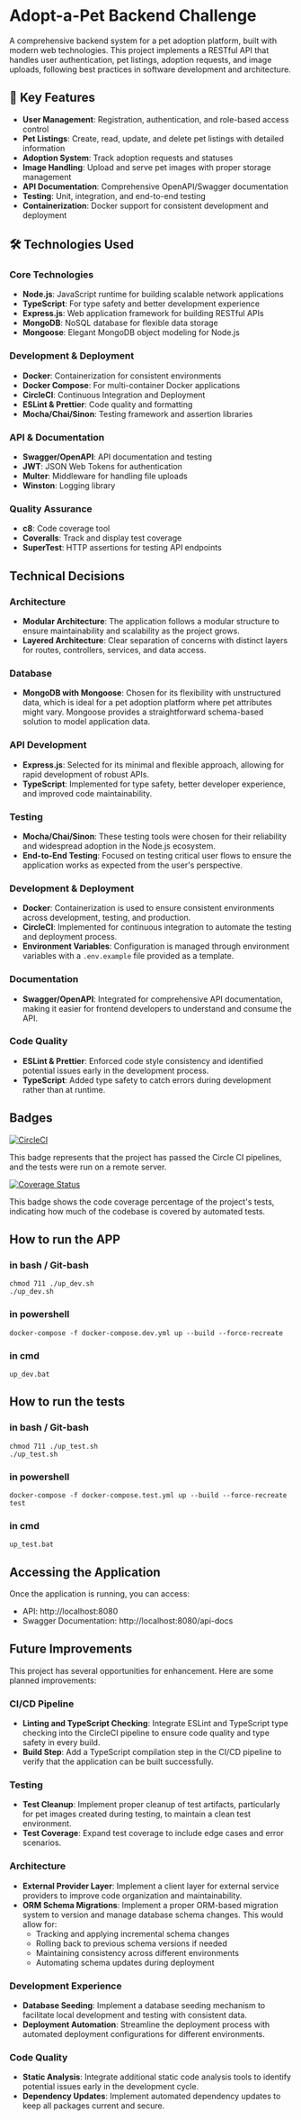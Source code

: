 # Adopt-a-Pet Backend Challenge

A comprehensive backend system for a pet adoption platform, built with modern web technologies. This project implements a RESTful API that handles user authentication, pet listings, adoption requests, and image uploads, following best practices in software development and architecture.

## 🚀 Key Features

- **User Management**: Registration, authentication, and role-based access control
- **Pet Listings**: Create, read, update, and delete pet listings with detailed information
- **Adoption System**: Track adoption requests and statuses
- **Image Handling**: Upload and serve pet images with proper storage management
- **API Documentation**: Comprehensive OpenAPI/Swagger documentation
- **Testing**: Unit, integration, and end-to-end testing
- **Containerization**: Docker support for consistent development and deployment

## 🛠️ Technologies Used

### Core Technologies
- **Node.js**: JavaScript runtime for building scalable network applications
- **TypeScript**: For type safety and better development experience
- **Express.js**: Web application framework for building RESTful APIs
- **MongoDB**: NoSQL database for flexible data storage
- **Mongoose**: Elegant MongoDB object modeling for Node.js

### Development & Deployment
- **Docker**: Containerization for consistent environments
- **Docker Compose**: For multi-container Docker applications
- **CircleCI**: Continuous Integration and Deployment
- **ESLint & Prettier**: Code quality and formatting
- **Mocha/Chai/Sinon**: Testing framework and assertion libraries

### API & Documentation
- **Swagger/OpenAPI**: API documentation and testing
- **JWT**: JSON Web Tokens for authentication
- **Multer**: Middleware for handling file uploads
- **Winston**: Logging library

### Quality Assurance
- **c8**: Code coverage tool
- **Coveralls**: Track and display test coverage
- **SuperTest**: HTTP assertions for testing API endpoints

## Technical Decisions

### Architecture
- **Modular Architecture**: The application follows a modular structure to ensure maintainability and scalability as the project grows.
- **Layered Architecture**: Clear separation of concerns with distinct layers for routes, controllers, services, and data access.

### Database
- **MongoDB with Mongoose**: Chosen for its flexibility with unstructured data, which is ideal for a pet adoption platform where pet attributes might vary. Mongoose provides a straightforward schema-based solution to model application data.

### API Development
- **Express.js**: Selected for its minimal and flexible approach, allowing for rapid development of robust APIs.
- **TypeScript**: Implemented for type safety, better developer experience, and improved code maintainability.

### Testing
- **Mocha/Chai/Sinon**: These testing tools were chosen for their reliability and widespread adoption in the Node.js ecosystem.
- **End-to-End Testing**: Focused on testing critical user flows to ensure the application works as expected from the user's perspective.

### Development & Deployment
- **Docker**: Containerization is used to ensure consistent environments across development, testing, and production.
- **CircleCI**: Implemented for continuous integration to automate the testing and deployment process.
- **Environment Variables**: Configuration is managed through environment variables with a `.env.example` file provided as a template.

### Documentation
- **Swagger/OpenAPI**: Integrated for comprehensive API documentation, making it easier for frontend developers to understand and consume the API.

### Code Quality
- **ESLint & Prettier**: Enforced code style consistency and identified potential issues early in the development process.
- **TypeScript**: Added type safety to catch errors during development rather than at runtime.

## Badges

[![CircleCI](https://dl.circleci.com/status-badge/img/gh/AgustinNRios/adopt-a-pet-backend-challenge/tree/main.svg?style=svg)](https://dl.circleci.com/status-badge/redirect/gh/AgustinNRios/adopt-a-pet-backend-challenge/tree/main)

This badge represents that the project has passed the Circle CI pipelines, and the tests were run on a remote server.

[![Coverage Status](https://coveralls.io/repos/github/AgustinNRios/adopt-a-pet-backend-challenge/badge.svg?branch=main)](https://coveralls.io/github/AgustinNRios/adopt-a-pet-backend-challenge?branch=main)

This badge shows the code coverage percentage of the project's tests, indicating how much of the codebase is covered by automated tests.


## How to run the APP
### in bash / Git-bash
```
chmod 711 ./up_dev.sh
./up_dev.sh
```
### in powershell
```
docker-compose -f docker-compose.dev.yml up --build --force-recreate
```

### in cmd
```
up_dev.bat
```

## How to run the tests 
### in bash / Git-bash
```
chmod 711 ./up_test.sh
./up_test.sh
```
### in powershell
```
docker-compose -f docker-compose.test.yml up --build --force-recreate test
```

### in cmd
```
up_test.bat
```

## Accessing the Application

Once the application is running, you can access:

- API: http://localhost:8080
- Swagger Documentation: http://localhost:8080/api-docs

## Future Improvements

This project has several opportunities for enhancement. Here are some planned improvements:

### CI/CD Pipeline
- **Linting and TypeScript Checking**: Integrate ESLint and TypeScript type checking into the CircleCI pipeline to ensure code quality and type safety in every build.
- **Build Step**: Add a TypeScript compilation step in the CI/CD pipeline to verify that the application can be built successfully.

### Testing
- **Test Cleanup**: Implement proper cleanup of test artifacts, particularly for pet images created during testing, to maintain a clean test environment.
- **Test Coverage**: Expand test coverage to include edge cases and error scenarios.

### Architecture
- **External Provider Layer**: Implement a client layer for external service providers to improve code organization and maintainability.
- **ORM Schema Migrations**: Implement a proper ORM-based migration system to version and manage database schema changes. This would allow for:
  - Tracking and applying incremental schema changes
  - Rolling back to previous schema versions if needed
  - Maintaining consistency across different environments
  - Automating schema updates during deployment

### Development Experience
- **Database Seeding**: Implement a database seeding mechanism to facilitate local development and testing with consistent data.
- **Deployment Automation**: Streamline the deployment process with automated deployment configurations for different environments.

### Code Quality
- **Static Analysis**: Integrate additional static code analysis tools to identify potential issues early in the development cycle.
- **Dependency Updates**: Implement automated dependency updates to keep all packages current and secure.
